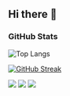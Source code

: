 ## Hi there 👋


### GitHub Stats

<!--[![Summary Card](https://github-profile-summary-cards.vercel.app/api/cards/profile-details?username=JenBrainnet&theme=default)](https://github.com/vn7n24fzkq/github-profile-summary-cards)-->  

![Top Langs](https://github-readme-stats.vercel.app/api/top-langs/?username=SN737&hide=c&theme=default)


[![GitHub Streak](https://streak-stats.demolab.com/?user=SN737)](https://git.io/streak-stats)
<!--[![GitHub Streak](https://streak-stats.demolab.com/?user=SN737&theme=dark)](https://git.io/streak-stats)-->
![](https://github-profile-summary-cards.vercel.app/api/cards/profile-details?username=SN737&theme=solarized_dark)
![](https://github-profile-summary-cards.vercel.app/api/cards/repos-per-language?username=SN737&theme=solarized_dark)
![](https://github-profile-summary-cards.vercel.app/api/cards/productive-time?username=SN737&theme=solarized_dark)

<!--[![GitHub Streak](https://github-readme-streak-stats-re64.vercel.app?user=JenBrainnet)](https://git.io/streak-stats)-->

<!--<a href="https://git.io/streak-stats"><img src="https://github-readme-streak-stats-re64.vercel.app?user=JenBrainnet" alt="GitHub Streak" /></a>-->


<!--
**SN737/SN737** is a ✨ _special_ ✨ repository because its `README.md` (this file) appears on your GitHub profile.


Here are some ideas to get you started:

- 🔭 I’m currently working on ...
- 🌱 I’m currently learning ...
- 👯 I’m looking to collaborate on ...
- 🤔 I’m looking for help with ...
- 💬 Ask me about ...
- 📫 How to reach me: ...
- 😄 Pronouns: ...
- ⚡ Fun fact: ...
-->
